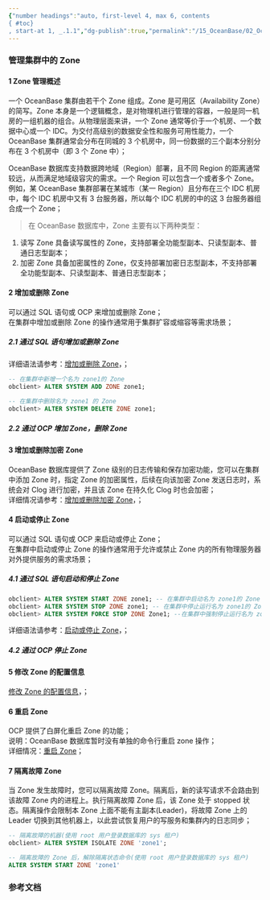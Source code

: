 ```yaml
---
{"number headings":"auto, first-level 4, max 6, contents
{ #toc}
, start-at 1, _.1.1","dg-publish":true,"permalink":"/15_OceanBase/02_OceanBase 基本操作/集群和多租户管理/管理集群中的 Zone/","dgPassFrontmatter":true}
---
```




### 管理集群中的 Zone
#### 1 Zone 管理概述  
一个 OceanBase 集群由若干个 Zone 组成。Zone 是可用区（Availability Zone）的简写。Zone 本身是一个逻辑概念，是对物理机进行管理的容器，一般是同一机房的一组机器的组合。从物理层面来讲，一个 Zone 通常等价于一个机房、一个数据中心或一个 IDC。为交付高级别的数据安全性和服务可用性能力，一个 OceanBase 集群通常会分布在同城的 3 个机房中，同一份数据的三个副本分别分布在 3 个机房中（即 3 个 Zone 中）；  

OceanBase 数据库支持数据跨地域（Region）部署，且不同 Region 的距离通常较远，从而满足地域级容灾的需求。一个 Region 可以包含一个或者多个 Zone。例如，某 OceanBase 集群部署在某城市（某一 Region）且分布在三个 IDC 机房中，每个 IDC 机房中又有 3 台服务器，所以每个 IDC 机房的中的这 3 台服务器组合成一个 Zone；  

> 在 OceanBase 数据库中，Zone 主要有以下两种类型：  
  1. 读写 Zone 具备读写属性的 Zone，支持部署全功能型副本、只读型副本、普通日志型副本；  
  2. 加密 Zone 具备加密属性的 Zone，仅支持部署加密日志型副本，不支持部署全功能型副本、只读型副本、普通日志型副本；  

#### 2 增加或删除 Zone  
可以通过 SQL 语句或 OCP 来增加或删除 Zone；  
在集群中增加或删除 Zone 的操作通常用于集群扩容或缩容等需求场景；  

##### 2.1 通过 SQL 语句增加或删除 Zone  
详细语法请参考：[增加或删除 Zone](https://www.oceanbase.com/docs/enterprise-oceanbase-database-cn-10000000000946230)，；  

```sql  
-- 在集群中新增一个名为 zone1的 Zone  
obclient> ALTER SYSTEM ADD ZONE zone1;  
  
-- 在集群中删除名为 zone1 的 Zone  
obclient> ALTER SYSTEM DELETE ZONE zone1;  
```  

##### 2.2 通过 OCP 增加 Zone，删除 Zone  

#### 3 增加或删除加密 Zone  
OceanBase 数据库提供了 Zone 级别的日志传输和保存加密功能，您可以在集群中添加 Zone 时，指定 Zone 的加密属性，后续在向该加密 Zone 发送日志时，系统会对 Clog 进行加密，并且该 Zone 在持久化 Clog 时也会加密；  
详细情况请参考：[增加或删除加密 Zone](https://www.oceanbase.com/docs/enterprise-oceanbase-database-cn-10000000000946231)，； 

#### 4 启动或停止 Zone  
可以通过 SQL 语句或 OCP 来启动或停止 Zone；  
在集群中启动或停止 Zone 的操作通常用于允许或禁止 Zone 内的所有物理服务器对外提供服务的需求场景；  

##### 4.1 通过 SQL 语句启动和停止 Zone  
```sql  
obclient> ALTER SYSTEM START ZONE zone1; -- 在集群中启动名为 zone1的 Zone  
obclient> ALTER SYSTEM STOP ZONE zone1; -- 在集群中停止运行名为 zone1的 Zone  
obclient> ALTER SYSTEM FORCE STOP ZONE Zone1; --在集群中强制停止运行名为 zone1的 Zone  
```  
详细语法请参考：[启动或停止 Zone](https://www.oceanbase.com/docs/enterprise-oceanbase-database-cn-10000000000946232)，；  

##### 4.2 通过 OCP 停止 Zone  

#### 5 修改 Zone 的配置信息  
[修改 Zone 的配置信息](https://www.oceanbase.com/docs/enterprise-oceanbase-database-cn-10000000000946233)，；  

#### 6 重启 Zone  
OCP 提供了白屏化重启 Zone 的功能；  
说明：OceanBase 数据库暂时没有单独的命令行重启 zone 操作；  
详细情况：[重启 Zone](https://www.oceanbase.com/docs/enterprise-oceanbase-database-cn-10000000000946234)；  

#### 7 隔离故障 Zone  
当 Zone 发生故障时，您可以隔离故障 Zone。隔离后，新的读写请求不会路由到该故障 Zone 内的进程上。执行隔离故障 Zone 后，该 Zone 处于 stopped 状态。隔离操作会限制本 Zone 上面不能有主副本(Leader)，将故障 Zone 上的 Leader 切换到其他机器上，以此尝试恢复用户的写服务和集群内的日志同步；  
  
```sql  
-- 隔离故障的机器(使用 root 用户登录数据库的 sys 租户)  
obclient> ALTER SYSTEM ISOLATE ZONE 'zone1';  

-- 隔离故障的 Zone 后，解除隔离状态命令(使用 root 用户登录数据库的 sys 租户)  
ALTER SYSTEM START ZONE 'zone1'  
```  


### 参考文档



